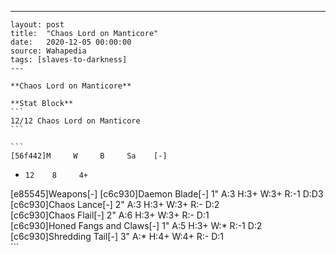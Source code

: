 ---
    layout: post
    title:  "Chaos Lord on Manticore"
    date:   2020-12-05 00:00:00
    source: Wahapedia
    tags: [slaves-to-darkness]
    ---
    
    **Chaos Lord on Manticore**
    
    **Stat Block**
    ```
    12/12 Chaos Lord on Manticore
    ```
    
    ```
    [56f442]M     W     B     Sa    [-]
*     12    8     4+    
[e85545]Weapons[-]
[c6c930]Daemon Blade[-]
1"     A:3    H:3+   W:3+   R:-1   D:D3  
[c6c930]Chaos Lance[-]
2"     A:3    H:3+   W:3+   R:-    D:2   
[c6c930]Chaos Flail[-]
2"     A:6    H:3+   W:3+   R:-    D:1   
[c6c930]Honed Fangs and Claws[-]
1"     A:5    H:3+   W:*    R:-1   D:2   
[c6c930]Shredding Tail[-]
3"     A:*    H:4+   W:4+   R:-    D:1   
    ```
    
    
    